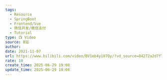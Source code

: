```yaml
---
tags:
  - Resource
  - SpringBoot
  - Frontend/Vue
  - 微信开发/微信支付
  - Tutorial
type: 📺 Video
source: B站
author: 
date: 2021-11-07
url: https://www.bilibili.com/video/BV1eb4y187Qy/?vd_source=84272a2d7f72158b38778819be5bc6ad
rate: 10
create_time: 2025-06-29 19:08
update_time: 2025-06-29 19:08
---
```

